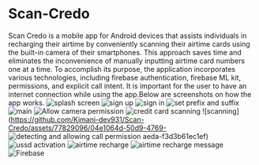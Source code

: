 # Scan-Credo
Scan Credo is a mobile app for Android devices that assists individuals in recharging their airtime by conveniently scanning their airtime cards using the built-in camera of their smartphones. This approach saves time and eliminates the inconvenience of manually inputting airtime card numbers one at a time. To accomplish its purpose, the application incorporates various technologies, including firebase authentication, firebase ML kit, permissions, and explicit call intent. It is important for the user to have an internet connection while using the app.Below are screenshots on how the app works.
![splash screen](https://github.com/Kimani-dev931/Scan-Credo/assets/77829096/7da11352-e856-4bec-a2eb-4abfdc3e285d)
![sign up](https://github.com/Kimani-dev931/Scan-Credo/assets/77829096/9601abb6-5bbe-4d1a-9818-70280fd30561)
![sign in](https://github.com/Kimani-dev931/Scan-Credo/assets/77829096/05de9dfd-c870-4ac1-8e45-84280bf67670)
![set prefix and suffix](https://github.com/Kimani-dev931/Scan-Credo/assets/77829096/5fa13d1a-3ca2-46ff-a528-7c5529c125d8)
![main](https://github.com/Kimani-dev931/Scan-Credo/assets/77829096/defe2138-573d-4638-8841-2214d41e93ac)
![Allow camera permission](https://github.com/Kimani-dev931/Scan-Credo/assets/77829096/92abcfdf-827d-4c85-b341-817e913f7904)
![credit card scanning](https://github.com/Kimani-dev931/Scan-Credo/assets/77829096/c93dbda4-5e83-4da3-b79b-48f62ac1aba0)
![scanning](https://github.com/Kimani-dev931/Scan-Credo/assets/77829096/04e1064d-50d9-4769-
![detecting and allowing call permission](https://github.com/Kimani-dev931/Scan-Credo/assets/77829096/d64aabda-f00e-4a15-9b3a-5e6eed46aecd)
aeda-f3d3b61ec1ef)
![ussd activation](https://github.com/Kimani-dev931/Scan-Credo/assets/77829096/3e4e175b-2584-484b-97c2-976d473d2da6)
![airtime recharge](https://github.com/Kimani-dev931/Scan-Credo/assets/77829096/442a120c-b082-4e17-a88f-b13c70b0d5f9)
![airtime recharge message](https://github.com/Kimani-dev931/Scan-Credo/assets/77829096/33fe81ed-6c07-49ba-82db-1374955dd913)
![Firebase](https://github.com/Kimani-dev931/Scan-Credo/assets/77829096/01c53080-e34d-47d7-9dc5-837e92fb14b9)
